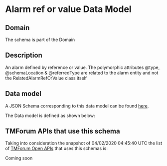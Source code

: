 # Alarm ref or value Data Model

## Domain

The  schema is part of the  Domain

## Description

An alarm defined by reference or value. The polymorphic attributes @type, @schemaLocation &amp; @referredType are related to the alarm entity and not the RelatedAlarmRefOrValue class itself

## Data model

A JSON Schema corresponding to this data model can be found
[here](https://github.com/tmforum-rand/schemas/blob/candidates/Resource/AlarmRefOrValue.schema.json).

The Data model is defined as shown below:




## TMForum APIs that use this schema

Taking into consideration the snapshot of 04/02/2020 04:45:40 UTC the list of [TMForum Open APIs](https://www.tmforum.org/open-apis/) that uses this schemas is:

Coming soon